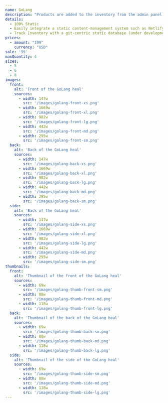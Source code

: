 ```yaml
---
name: GoLang
description: "Products are added to the inventory from the admin panel. You can access this from the gocommerce.com/admin page. Check it out to learn more.\_"
details:
  - 100% Static
  - Easily integrate a static content-management system such as Netlify-CMS
  - Track Inventory with a git-centric static database (under development)
prices:
  - amount: "199"
    currency: "USD"
sale: '99'
maxQuantity: 4
sizes:
  - 5
  - 6
  - 8
images:
  front:
    alt: 'Front of the GoLang heal'
    sources:
      - width: 147w
        src: '/images/golang-front-xs.png'
      - width: 1669w
        src: '/images/golang-front-xl.png'
      - width: 982w
        src: '/images/golang-front-lg.png'
      - width: 442w
        src: '/images/golang-front-md.png'
      - width: 295w
        src: '/images/golang-front-sm.png'
  back:
    alt: 'Back of the GoLang heal'
    sources:
      - width: 147w
        src: '/images/golang-back-xs.png'
      - width: 1669w
        src: '/images/golang-back-xl.png'
      - width: 982w
        src: '/images/golang-back-lg.png'
      - width: 442w
        src: '/images/golang-back-md.png'
      - width: 295w
        src: '/images/golang-back-sm.png'
  side:
    alt: 'Back of the GoLang heal'
    sources:
      - width: 147w
        src: '/images/golang-side-xs.png'
      - width: 1669w
        src: '/images/golang-side-xl.png'
      - width: 982w
        src: '/images/golang-side-lg.png'
      - width: 442w
        src: '/images/golang-side-md.png'
      - width: 295w
        src: '/images/golang-side-sm.png'
thumbnails:
  front:
    alt: 'Thumbnail of the front of the GoLang heal'
    sources:
      - width: 69w
        src: '/images/golang-thumb-front-sm.png'
      - width: 88w
        src: '/images/golang-thumb-front-md.png'
      - width: 118w
        src: '/images/golang-thumb-front-lg.png'
  back:
    alt: 'Thumbnail of the back of the GoLang heal'
    sources:
      - width: 69w
        src: '/images/golang-thumb-back-sm.png'
      - width: 88w
        src: '/images/golang-thumb-back-md.png'
      - width: 118w
        src: '/images/golang-thumb-back-lg.png'
  side:
    alt: 'Thumbnail of the side of the GoLang heal'
    sources:
      - width: 69w
        src: '/images/golang-thumb-side-sm.png'
      - width: 88w
        src: '/images/golang-thumb-side-md.png'
      - width: 118w
        src: '/images/golang-thumb-side-lg.png'
---
```


